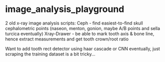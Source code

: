 # image_analysis_playground
2 old x-ray image analysis scripts:
Ceph - find easiest-to-find skull cephalometric points (naseon, menton, gonion, maybe A/B points and sella turcica eventually)
Xray-Drawer - be able to mark tooth axis & bone line, hence extract measurements and get tooth crown/root ratio

Want to add tooth rect detector using haar cascade or CNN eventually, just scraping the training dataset is a bit tricky...


